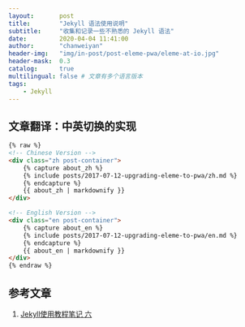 ```yaml
---
layout:       post
title:        "Jekyll 语法使用说明"
subtitle:     "收集和记录一些不熟悉的 Jekyll 语法"
date:         2020-04-04 11:41:00
author:       "chanweiyan"
header-img:   "img/in-post/post-eleme-pwa/eleme-at-io.jpg"
header-mask:  0.3
catalog:      true
multilingual: false # 文章有多个语言版本
tags:
    - Jekyll
---
```


## 文章翻译：中英切换的实现

```html
{% raw %}
<!-- Chinese Version -->
<div class="zh post-container">
    {% capture about_zh %}
    {% include posts/2017-07-12-upgrading-eleme-to-pwa/zh.md %}
    {% endcapture %}
    {{ about_zh | markdownify }}
</div>

<!-- English Version -->
<div class="en post-container">
    {% capture about_en %}
    {% include posts/2017-07-12-upgrading-eleme-to-pwa/en.md %}
    {% endcapture %}
    {{ about_en | markdownify }}
</div>
{% endraw %}
```

## 参考文章

1. [Jekyll使用教程笔记 六](https://juejin.im/post/5b399ee2f265da595a5e5106)
